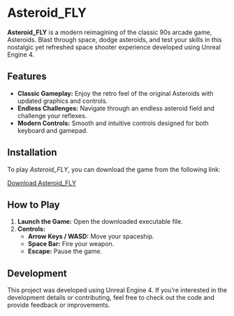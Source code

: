 # Asteroid_FLY

**Asteroid_FLY** is a modern reimagining of the classic 90s arcade game, Asteroids. Blast through space, dodge asteroids, and test your skills in this nostalgic yet refreshed space shooter experience developed using Unreal Engine 4.

## Features

- **Classic Gameplay:** Enjoy the retro feel of the original Asteroids with updated graphics and controls.
- **Endless Challenges:** Navigate through an endless asteroid field and challenge your reflexes.
- **Modern Controls:** Smooth and intuitive controls designed for both keyboard and gamepad.

## Installation

To play *Asteroid_FLY*, you can download the game from the following link:

[Download Asteroid_FLY](https://rahulmajumdar2727.itch.io/asteroid-fly)

## How to Play

1. **Launch the Game:** Open the downloaded executable file.
2. **Controls:**
   - **Arrow Keys / WASD:** Move your spaceship.
   - **Space Bar:** Fire your weapon.
   - **Escape:** Pause the game.

## Development

This project was developed using Unreal Engine 4. If you’re interested in the development details or contributing, feel free to check out the code and provide feedback or improvements.
